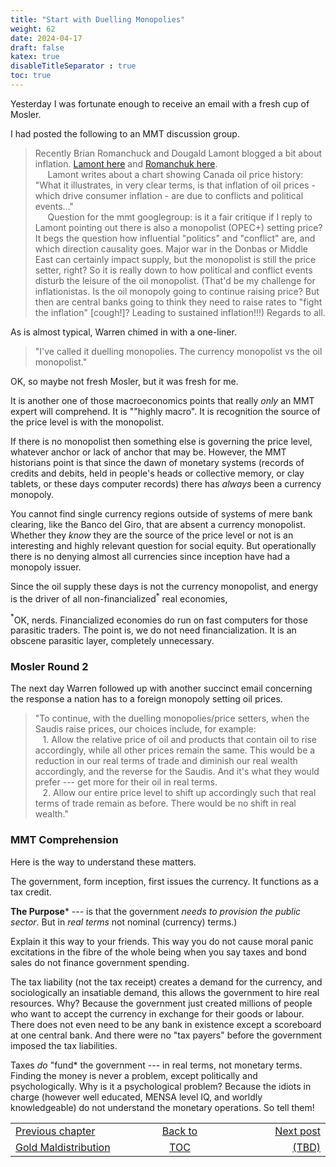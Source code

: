 ```yaml
---
title: "Start with Duelling Monopolies"
weight: 62
date: 2024-04-17
draft: false
katex: true
disableTitleSeparator : true
toc: true
---
```


Yesterday I was fortunate enough to receive an email with a fresh cup of Mosler.

I had posted the following to an MMT discussion group.
> Recently Brian Romanchuck and Dougald Lamont blogged a bit about inflation.
[Lamont here](https://dougaldlamont.substack.com/p/this-one-chart-destroys-conservative) 
and [Romanchuk here](https://bondeconomics.substack.com/p/comments-on-asset-prices-and-inflation).  
&nbsp;&nbsp;&nbsp;&nbsp;&nbsp;Lamont writes about a chart showing Canada oil 
price history: "What it illustrates, in very clear terms, is that inflation of 
oil prices - which drive consumer inflation - are due to conflicts and political events..."  
&nbsp;&nbsp;&nbsp;&nbsp;&nbsp;Question for the mmt googlegroup: is it a fair 
critique if I reply to Lamont pointing out there is also a monopolist (OPEC+) 
setting price? It begs the question how influential "politics" and "conflict" 
are, and which direction causality goes. Major war in the Donbas or 
Middle East can certainly impact supply, but the monopolist is still the price 
setter, right? So it is really down to how political and conflict events 
disturb the leisure of the oil monopolist. (That'd be my challenge for 
inflationistas. Is the oil monopoly going to continue raising price? But 
then are central banks going to think they need to raise rates to "fight the 
inflation" \[cough!\]? Leading to sustained inflation!!!)
Regards to all.

As is almost typical, Warren chimed in with a one-liner.
> "I've called it duelling monopolies. The currency monopolist vs the oil 
monopolist."

OK, so maybe not fresh Mosler, but it was fresh for me.

It is another one of those macroeconomics points that really *only* an MMT 
expert will comprehend. It is ""highly macro". It is recognition the source of the price level is with the monopolist.

If there is no monopolist then something else is governing the price level, 
whatever anchor or lack of anchor that may be. However, the MMT historians 
point is that since the dawn of monetary systems (records of credits and 
debits, held in people's heads or collective memory, or clay tablets, or these 
days computer records) there has *always* been a currency monopoly.

You cannot find single currency regions outside of systems of mere bank 
clearing, like the Banco del Giro, that are absent a currency monopolist. 
Whether they *know* they are the source of the price level or not is an 
interesting and highly relevant question for social equity. But operationally 
there is no denying almost all currencies since inception have had a monopoly 
issuer.

Since the oil supply these days is not the currency monopolist, and energy is 
the driver of all non-financialized${}^\ast$ real economies, 


${}^\ast$OK, nerds. Financialized economies do run on fast computers for 
those parasitic traders. The point is, we do not need financialization. It is 
an obscene parasitic layer, completely unnecessary.


### Mosler Round 2

The next day Warren followed up with another succinct email concerning the 
response a nation has to a foreign monopoly setting oil prices.
> "To continue, with the duelling monopolies/price setters, when the Saudis 
raise prices, our choices include, for example:  
&nbsp;&nbsp;&nbsp;1. Allow the relative price of oil and products that contain 
oil to rise accordingly, while all other prices remain the same. This would be 
a reduction in our real terms of trade and diminish our real wealth 
accordingly, and the reverse for the Saudis. And it's what they would 
prefer --- get more for their oil in real terms.  
&nbsp;&nbsp;&nbsp;2. Allow our entire price level to shift up accordingly such 
that real terms of trade remain as before. There would be no shift in real 
wealth."

### MMT Comprehension

Here is the way to understand these matters.

The government, form inception, first issues the currency. It functions as a 
tax credit.

**The Purpose*** --- is that the government *needs to provision the public sector*.
But in *real terms* not nominal (currency) terms.)

Explain it this way to your friends. This way you do not cause moral panic 
excitations in the fibre of the whole being when you say taxes and bond sales 
do not finance government spending.

The tax liability (not the tax receipt) creates a demand for the currency, 
and sociologically an insatiable demand, this allows the government to hire 
real resources. Why? Because the government just created millions of people 
who want to accept the currency in exchange for their goods or labour. There 
does not even need to be any bank in existence except a scoreboard at one 
central bank. And there were no "tax payers" before the government imposed 
the tax liabilities.

Taxes *do* "fund* the government --- in real terms, not monetary terms. 
Finding the money is never a problem, except politically and psychologically. 
Why is it a psychological problem? Because the idiots in charge (however well 
educated, MENSA level IQ, and worldly knowledgeable) do not understand the 
monetary operations. So tell them!



<table style="border-collapse: collapse; border=0;">
    <colgroup>
       <col span="1" style="width: 25%;">
       <col span="1" style="width: 25%;">
       <col span="1" style="width: 20%;">
    </colgroup>
<tr style="border: 1px solid color:#0f0f0f;">
<td style="border: 1px solid color:#0f0f0f;">
<a href="../60_wealth_maldistribution">Previous chapter</a></td>
<td style="border: 1px solid color:#0f0f0f; text-align:center;">
<a href="../">Back to</a></td>
<td style="border: 1px solid color:#0f0f0f; text-align:right;">
<a href="./">Next post</a></td>
</tr>
<tr style="border: 1px solid color:#0f0f0f;">
<td style="border: 1px solid color:#0f0f0f;">
<a href="../60_wealth_maldistribution">Gold Maldistribution</a></td>
<td style="border: 1px solid color:#0f0f0f; text-align:center;">
<a href="../">TOC</a></td>
<td style="border: 1px solid color:#0f0f0f; text-align:right;">
<a href="./">(TBD)</a></td>
</tr>
</table>
